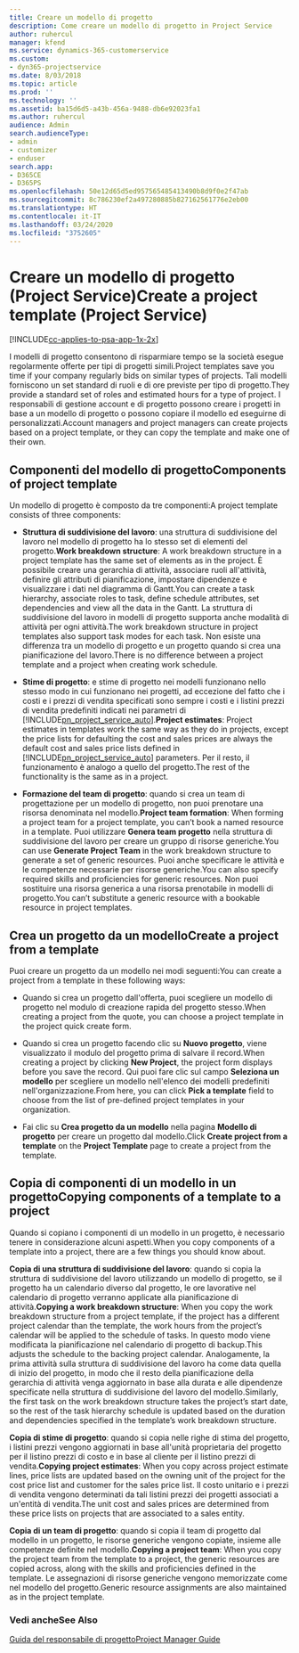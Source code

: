 ```yaml
---
title: Creare un modello di progetto
description: Come creare un modello di progetto in Project Service
author: ruhercul
manager: kfend
ms.service: dynamics-365-customerservice
ms.custom:
- dyn365-projectservice
ms.date: 8/03/2018
ms.topic: article
ms.prod: ''
ms.technology: ''
ms.assetid: ba15d6d5-a43b-456a-9488-db6e92023fa1
ms.author: ruhercul
audience: Admin
search.audienceType:
- admin
- customizer
- enduser
search.app:
- D365CE
- D365PS
ms.openlocfilehash: 50e12d65d5ed957565485413490b8d9f0e2f47ab
ms.sourcegitcommit: 8c786230ef2a497280885b827162561776e2eb00
ms.translationtype: HT
ms.contentlocale: it-IT
ms.lasthandoff: 03/24/2020
ms.locfileid: "3752605"
---
```

# <a name="create-a-project-template-project-service"></a><span data-ttu-id="8a4ff-103">Creare un modello di progetto (Project Service)</span><span class="sxs-lookup"><span data-stu-id="8a4ff-103">Create a project template (Project Service)</span></span>

[!INCLUDE[cc-applies-to-psa-app-1x-2x](../includes/cc-applies-to-psa-app-1x-2x.md)]

<span data-ttu-id="8a4ff-104">I modelli di progetto consentono di risparmiare tempo se la società esegue regolarmente offerte per tipi di progetti simili.</span><span class="sxs-lookup"><span data-stu-id="8a4ff-104">Project templates save you time if your company regularly bids on similar types of projects.</span></span> <span data-ttu-id="8a4ff-105">Tali modelli forniscono un set standard di ruoli e di ore previste per tipo di progetto.</span><span class="sxs-lookup"><span data-stu-id="8a4ff-105">They provide a standard set of roles and estimated hours for a type of project.</span></span> <span data-ttu-id="8a4ff-106">I responsabili di gestione account e di progetto possono creare i progetti in base a un modello di progetto o possono copiare il modello ed eseguirne di personalizzati.</span><span class="sxs-lookup"><span data-stu-id="8a4ff-106">Account managers and project managers can create projects based on a project template, or they can copy the template and make one of their own.</span></span>  
  
## <a name="components-of-project-template"></a><span data-ttu-id="8a4ff-107">Componenti del modello di progetto</span><span class="sxs-lookup"><span data-stu-id="8a4ff-107">Components of project template</span></span>
 <span data-ttu-id="8a4ff-108">Un modello di progetto è composto da tre componenti:</span><span class="sxs-lookup"><span data-stu-id="8a4ff-108">A project template consists of three components:</span></span>  
  
- <span data-ttu-id="8a4ff-109">**Struttura di suddivisione del lavoro**: una struttura di suddivisione del lavoro nel modello di progetto ha lo stesso set di elementi del progetto.</span><span class="sxs-lookup"><span data-stu-id="8a4ff-109">**Work breakdown structure**: A work breakdown structure in a project template has the same set of elements as in the project.</span></span> <span data-ttu-id="8a4ff-110">È possibile creare una gerarchia di attività, associare ruoli all'attività, definire gli attributi di pianificazione, impostare dipendenze e visualizzare i dati nel diagramma di Gantt.</span><span class="sxs-lookup"><span data-stu-id="8a4ff-110">You can create a task hierarchy, associate roles to task, define schedule attributes, set dependencies and view all the data in the Gantt.</span></span> <span data-ttu-id="8a4ff-111">La struttura di suddivisione del lavoro in modelli di progetto supporta anche modalità di attività per ogni attività.</span><span class="sxs-lookup"><span data-stu-id="8a4ff-111">The work breakdown structure in project templates also support task modes for each task.</span></span> <span data-ttu-id="8a4ff-112">Non esiste una differenza tra un modello di progetto e un progetto quando si crea una pianificazione del lavoro.</span><span class="sxs-lookup"><span data-stu-id="8a4ff-112">There is no difference between a project template and a project when creating work schedule.</span></span>  
  
- <span data-ttu-id="8a4ff-113">**Stime di progetto**: e stime di progetto nei modelli funzionano nello stesso modo in cui funzionano nei progetti, ad eccezione del fatto che i costi e i prezzi di vendita specificati sono sempre i costi e i listini prezzi di vendita predefiniti indicati nei parametri di [!INCLUDE[pn_project_service_auto](../includes/pn-project-service-auto.md)].</span><span class="sxs-lookup"><span data-stu-id="8a4ff-113">**Project estimates**: Project estimates in templates work the same way as they do in projects, except the price lists for defaulting the cost and sales prices are always the default cost and sales price lists defined in [!INCLUDE[pn_project_service_auto](../includes/pn-project-service-auto.md)] parameters.</span></span> <span data-ttu-id="8a4ff-114">Per il resto, il funzionamento è analogo a quello del progetto.</span><span class="sxs-lookup"><span data-stu-id="8a4ff-114">The rest of the functionality is the same as in a project.</span></span>  
  
- <span data-ttu-id="8a4ff-115">**Formazione del team di progetto**: quando si crea un team di progettazione per un modello di progetto, non puoi prenotare una risorsa denominata nel modello.</span><span class="sxs-lookup"><span data-stu-id="8a4ff-115">**Project team formation**: When forming a project team for a project template, you can’t book a named resource in a template.</span></span> <span data-ttu-id="8a4ff-116">Puoi utilizzare **Genera team progetto** nella struttura di suddivisione del lavoro per creare un gruppo di risorse generiche.</span><span class="sxs-lookup"><span data-stu-id="8a4ff-116">You can use **Generate Project Team** in the work breakdown structure to generate a set of generic resources.</span></span> <span data-ttu-id="8a4ff-117">Puoi anche specificare le attività e le competenze necessarie per risorse generiche.</span><span class="sxs-lookup"><span data-stu-id="8a4ff-117">You can also specify required skills and proficiencies for generic resources.</span></span> <span data-ttu-id="8a4ff-118">Non puoi sostituire una risorsa generica a una risorsa prenotabile in modelli di progetto.</span><span class="sxs-lookup"><span data-stu-id="8a4ff-118">You can’t substitute a generic resource with a bookable resource in project templates.</span></span>  
  
## <a name="create-a-project-from-a-template"></a><span data-ttu-id="8a4ff-119">Crea un progetto da un modello</span><span class="sxs-lookup"><span data-stu-id="8a4ff-119">Create a project from a template</span></span>  
 <span data-ttu-id="8a4ff-120">Puoi creare un progetto da un modello nei modi seguenti:</span><span class="sxs-lookup"><span data-stu-id="8a4ff-120">You can create a project from a template in these following ways:</span></span>  
  
-   <span data-ttu-id="8a4ff-121">Quando si crea un progetto dall'offerta, puoi scegliere un modello di progetto nel modulo di creazione rapida del progetto stesso.</span><span class="sxs-lookup"><span data-stu-id="8a4ff-121">When creating a project from the quote, you can choose a project template in the project quick create form.</span></span>  
  
-   <span data-ttu-id="8a4ff-122">Quando si crea un progetto facendo clic su **Nuovo progetto**, viene visualizzato il modulo del progetto prima di salvare il record.</span><span class="sxs-lookup"><span data-stu-id="8a4ff-122">When creating a project by clicking **New Project**, the project form displays before you save the record.</span></span> <span data-ttu-id="8a4ff-123">Qui puoi fare clic sul campo **Seleziona un modello** per scegliere un modello nell'elenco dei modelli predefiniti nell'organizzazione.</span><span class="sxs-lookup"><span data-stu-id="8a4ff-123">From here, you can click **Pick a template** field to choose from the list of pre-defined project templates in your organization.</span></span>  
  
-   <span data-ttu-id="8a4ff-124">Fai clic su **Crea progetto da un modello** nella pagina **Modello di progetto** per creare un progetto dal modello.</span><span class="sxs-lookup"><span data-stu-id="8a4ff-124">Click **Create project from a template** on the **Project Template** page to create a project from the template.</span></span>  
  
## <a name="copying-components-of-a-template-to-a-project"></a><span data-ttu-id="8a4ff-125">Copia di componenti di un modello in un progetto</span><span class="sxs-lookup"><span data-stu-id="8a4ff-125">Copying components of a template to a project</span></span>  
 <span data-ttu-id="8a4ff-126">Quando si copiano i componenti di un modello in un progetto, è necessario tenere in considerazione alcuni aspetti.</span><span class="sxs-lookup"><span data-stu-id="8a4ff-126">When you copy components of a template into a project, there are a few things you should know about.</span></span>  
  
 <span data-ttu-id="8a4ff-127">**Copia di una struttura di suddivisione del lavoro**: quando si copia la struttura di suddivisione del lavoro utilizzando un modello di progetto, se il progetto ha un calendario diverso dal progetto, le ore lavorative nel calendario di progetto verranno applicate alla pianificazione di attività.</span><span class="sxs-lookup"><span data-stu-id="8a4ff-127">**Copying a work breakdown structure**: When you copy the work breakdown structure from a project template, if the project has a different project calendar than the template, the work hours from the project’s calendar will be applied to the schedule of tasks.</span></span> <span data-ttu-id="8a4ff-128">In questo modo viene modificata la pianificazione nel calendario di progetto di backup.</span><span class="sxs-lookup"><span data-stu-id="8a4ff-128">This adjusts the schedule to the backing project calendar.</span></span> <span data-ttu-id="8a4ff-129">Analogamente, la prima attività sulla struttura di suddivisione del lavoro ha come data quella di inizio del progetto, in modo che il resto della pianificazione della gerarchia di attività venga aggiornato in base alla durata e alle dipendenze specificate nella struttura di suddivisione del lavoro del modello.</span><span class="sxs-lookup"><span data-stu-id="8a4ff-129">Similarly, the first task on the work breakdown structure takes the project’s start date, so the rest of the task hierarchy schedule is updated based on the duration and dependencies specified in the template’s work breakdown structure.</span></span>  
  
 <span data-ttu-id="8a4ff-130">**Copia di stime di progetto**: quando si copia nelle righe di stima del progetto, i listini prezzi vengono aggiornati in base all'unità proprietaria del progetto per il listino prezzi di costo e in base al cliente per il listino prezzi di vendita.</span><span class="sxs-lookup"><span data-stu-id="8a4ff-130">**Copying project estimates**: When you copy across project estimate lines, price lists are updated based on the owning unit of the project for the cost price list and customer for the sales price list.</span></span> <span data-ttu-id="8a4ff-131">Il costo unitario e i prezzi di vendita vengono determinati da tali listini prezzi dei progetti associati a un'entità di vendita.</span><span class="sxs-lookup"><span data-stu-id="8a4ff-131">The unit cost and sales prices are determined from these price lists on projects that are associated to a sales entity.</span></span>  
  
 <span data-ttu-id="8a4ff-132">**Copia di un team di progetto**: quando si copia il team di progetto dal modello in un progetto, le risorse generiche vengono copiate, insieme alle competenze definite nel modello.</span><span class="sxs-lookup"><span data-stu-id="8a4ff-132">**Copying a project team**: When you copy the project team from the template to a project, the generic resources are copied across, along with the skills and proficiencies defined in the template.</span></span> <span data-ttu-id="8a4ff-133">Le assegnazioni di risorse generiche vengono memorizzate come nel modello del progetto.</span><span class="sxs-lookup"><span data-stu-id="8a4ff-133">Generic resource assignments are also maintained as in the project template.</span></span>  
  
### <a name="see-also"></a><span data-ttu-id="8a4ff-134">Vedi anche</span><span class="sxs-lookup"><span data-stu-id="8a4ff-134">See Also</span></span>  
 [<span data-ttu-id="8a4ff-135">Guida del responsabile di progetto</span><span class="sxs-lookup"><span data-stu-id="8a4ff-135">Project Manager Guide</span></span>](../project-service/project-manager-guide.md)
